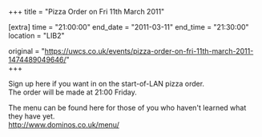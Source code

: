 +++
title = "Pizza Order on Fri 11th March 2011"

[extra]
time = "21:00:00"
end_date = "2011-03-11"
end_time = "21:30:00"
location = "LIB2"

original = "https://uwcs.co.uk/events/pizza-order-on-fri-11th-march-2011-1474489049646/"    
+++

Sign up here if you want in on the start-of-LAN pizza order.  
The order will be made at 21:00 Friday.

The menu can be found here for those of you who haven't learned what they have yet.  
http://www.dominos.co.uk/menu/

